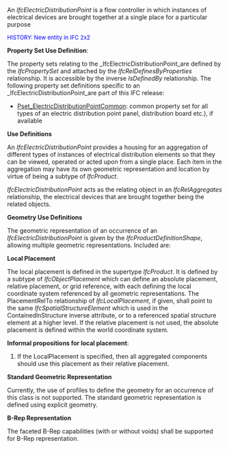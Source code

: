 ﻿An _IfcElectricDistributionPoint_ is a flow controller in which instances of electrical devices are brought together at a single place for a particular purpose

> <font color="#0000ff" size="-1">
HISTORY: New entity in IFC 2x2</font>
> 


****Property Set Use Definition****:

The property sets relating to the _IfcElectricDistributionPoint_are defined by the _IfcPropertySet_ and attached by the _IfcRelDefinesByProperties_ relationship. It is accessible by the inverse _IsDefinedBy_ relationship. The following property set definitions specific to an _IfcElectricDistributionPoint_are part of this IFC release:

* [Pset_ElectricDistributionPointCommon](../../psd/IfcElectricalDomain/Pset_ElectricDistributionPointCommon.xml): common property set for all types of an electric distribution point panel, distribution board etc.), if available 

****Use Definitions****

An _IfcElectricDistributionPoint_ provides a housing for an aggregation of different types of instances of electrical distribution elements so that they can be viewed, operated or acted upon from a single place. Each item in the aggregation may have its own geometric representation and location by virtue of being a subtype of _IfcProduct_.

_IfcElectricDistributionPoint_ acts as the relating object in an _IfcRelAggregates_ relationship, the electrical devices that are brought together being the related objects.

****Geometry Use Definitions****

The geometric representation of an occurrence of an _IfcElectricDistributionPoint_ is given by the _IfcProductDefinitionShape_, allowing multiple geometric representations. Included are:

**Local Placement**

The local placement is defined in the supertype _IfcProduct_. It is defined by a subtype of _IfcObjectPlacement_ which can define an absolute placement, relative placement, or grid reference, with each defining the local coordinate system referenced by all geometric representations. The PlacementRelTo relationship of _IfcLocalPlacement_, if given, shall point to the same _IfcSpatialStructureElement_ which is used in the ContainedInStructure inverse attribute, or to a referenced spatial structure element at a higher level. If the relative placement is not used, the absolute placement is defined within the world coordinate system.

**Informal propositions for local placement**:

1. If the LocalPlacement is specified, then all aggregated components should use this placement as their relative placement. 

**Standard Geometric Representation**

Currently, the use of profiles to define the geometry for an occurrence of this class is not supported. The standard geometric representation is defined using explicit geometry.

**B-Rep Representation**

The faceted B-Rep capabilities (with or without voids) shall be supported for B-Rep representation.
